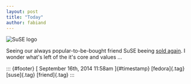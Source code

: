 ```yaml
---
layout: post
title: "Today"
author: fabiand
---
```



![SuSE
logo](https://upload.wikimedia.org/wikipedia/de/thumb/d/dc/SUSE_Linux_GmbH_Logo.svg/539px-SUSE_Linux_GmbH_Logo.svg.png)

Seeing our always popular-to-be-bought friend SuSE beeing [sold
again](http://uk.reuters.com/article/2014/09/15/uk-micro-focus-inte-attachment-idUKKBN0HA0DN20140915).
I wonder what's left of the it's core and values ...

::: {#footer}
[ September 16th, 2014 11:58am ]{#timestamp} [fedora]{.tag} [suse]{.tag}
[friend]{.tag}
:::
